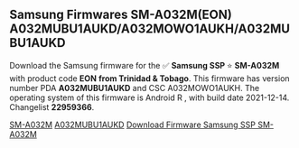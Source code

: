 <h2>Samsung Firmwares SM-A032M(EON) A032MUBU1AUKD/A032MOWO1AUKH/A032MUBU1AUKD</h2>
Download the Samsung firmware for the ✅ <strong>Samsung SSP </strong> ⭐ <strong>SM-A032M</strong> with product code <strong>EON</strong> <strong> from Trinidad & Tobago</strong>. This firmware has version number PDA <strong>A032MUBU1AUKD</strong> and CSC A032MOWO1AUKH. The operating system of this firmware is Android R , with build date 2021-12-14. Changelist <strong>22959366</strong>.


[SM-A032M](https://samfirm.shop/samsung/model/SM-A032M)
[A032MUBU1AUKD](https://samfirm.shop/samsung/pda/A032MUBU1AUKD)
[Download Firmware Samsung SSP SM-A032M](https://samfirm.shop/samsung/firmware/482827)
